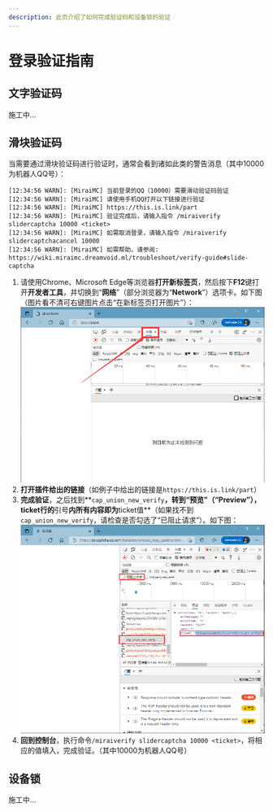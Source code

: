 ```yaml
---
description: 此页介绍了如何完成验证码和设备锁的验证
---
```


# 登录验证指南

## 文字验证码 <a id="word-captcha"></a>

施工中...

## 滑块验证码 <a id="slide-captcha"></a>

当需要通过滑块验证码进行验证时，通常会看到诸如此类的警告消息（其中10000为机器人QQ号）：

```text
[12:34:56 WARN]: [MiraiMC] 当前登录的QQ（10000）需要滑动验证码验证
[12:34:56 WARN]: [MiraiMC] 请使用手机QQ打开以下链接进行验证
[12:34:56 WARN]: [MiraiMC] https://this.is.link/part
[12:34:56 WARN]: [MiraiMC] 验证完成后，请输入指令 /miraiverify slidercaptcha 10000 <ticket>
[12:34:56 WARN]: [MiraiMC] 如需取消登录，请输入指令 /miraiverify slidercaptchacancel 10000
[12:34:56 WARN]: [MiraiMC] 如需帮助，请参阅: https://wiki.miraimc.dreamvoid.ml/troubleshoot/verify-guide#slide-captcha
```

1. 请使用Chrome、Microsoft Edge等浏览器**打开新标签页**，然后按下**F12**键打开**开发者工具**，并切换到“**网络**”（部分浏览器为“**Network**”）选项卡。如下图（图片看不清可右键图片点击“在新标签页打开图片”）：  ![](../.gitbook/assets/network.png) 
2. **打开插件给出的链接**（如例子中给出的链接是`https://this.is.link/part`）
3. **完成验证**，之后找到**`cap_union_new_verify`**，转到“**预览**”（“**Preview**”），**ticket行**的**引号**内所有内容即为**ticket值**（如果找不到`cap_union_new_verify`，请检查是否勾选了“已阻止请求”）。如下图：  ![](../.gitbook/assets/ticket.png) 
4. **回到控制台**，执行命令`/miraiverify slidercaptcha 10000 <ticket>`，将相应的值填入，完成验证。（其中10000为机器人QQ号）

## 设备锁 <a id="device-locker"></a>

施工中...



